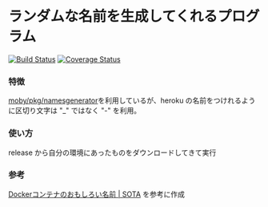 # ランダムな名前を生成してくれるプログラム

[![Build Status](https://travis-ci.org/tcnksm-sample/travis-golang.svg?branch=master)](https://travis-ci.org/tcnksm-sample/travis-golang)
[![Coverage Status](https://coveralls.io/repos/github/yokogawa-k/get-random-name/badge.svg?branch=master)](https://coveralls.io/github/yokogawa-k/get-random-name?branch=master)

### 特徴

[moby/pkg/namesgenerator](https://github.com/moby/moby/tree/master/pkg/namesgenerator)を利用しているが、heroku の名前をつけれるように区切り文字は "_" ではなく "-" を利用。

### 使い方

release から自分の環境にあったものをダウンロードしてきて実行


### 参考

[Dockerコンテナのおもしろい名前 | SOTA](http://deeeet.com/writing/2014/07/15/docker-container-name/) を参考に作成

